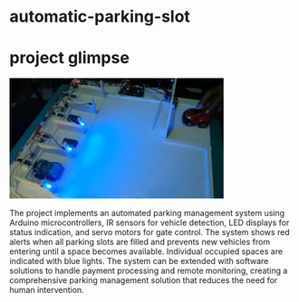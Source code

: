 # automatic-parking-slot

# project glimpse

<img src="./parking-slot-management.webp" alt="spray" width="75%">

The project implements an automated parking management system using Arduino microcontrollers, IR sensors for vehicle detection, LED displays for status indication, and servo motors for gate control. The system shows red alerts when all parking slots are filled and prevents new vehicles from entering until a space becomes available. Individual occupied spaces are indicated with blue lights. The system can be extended with software solutions to handle payment processing and remote monitoring, creating a comprehensive parking management solution that reduces the need for human intervention.